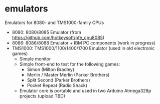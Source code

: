 # emulators
Emulators for 8080- and TMS1000-family CPUs

- 8080: 8080/8085 Emulator (from https://github.com/hotkeysoft/pfe_cpu8085)
- 8086: 8086/8088 Emulator + IBM PC components (work in progress)
- TMS1000: TMS1000/1100/1400/1700 Emulator (used in old electronic games)
  - Simple monitor
  - Simple front-end to test for the following games:
    - Simon (Milton Bradley)
    - Merlin / Master Merlin (Parker Brothers)
    - Split Second (Parker Brothers)
    - Pocket Repeat (Radio Shack)
   - Emulator core is portable and used in two Arduino Atmega328p projects (upload TBD)
   
